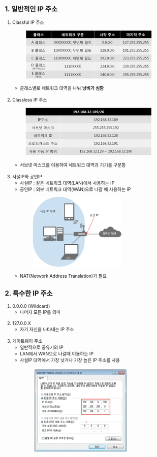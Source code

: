 ## 1. 일반적인 IP 주소
1. Classful IP 주소<br>
        <figure>
        <img src="../../../imgsrc/ClassfulIPAddress.PNG" width="500">
        </figure>
    - 클래스별로 네트워크 대역을 나눠 **낭비가 심함**<br><br>
2. Classless IP 주소<br>
        <figure>
        <img src="../../../imgsrc/ClasslessIPAddress.PNG" width="500">
        </figure>
    - 서브넷 마스크를 이용하여 네트워크 대역과 기기를 구분함<br><br>
3. 사설IP와 공인IP
    - 사설IP : 같은 네트워크 대역(LAN)에서 사용하는 IP
    - 공인IP : 외부 네트워크 대역(WAN)으로 나갈 때 사용하는 IP<br>
        <figure>
        <img src="../../../imgsrc/PrivateIP_PublicIP.PNG" width="280">
        </figure>
    - NAT(Network Address Translation)가 필요

## 2. 특수한 IP 주소
1. 0.0.0.0 (Wildcard)
    - 나머지 모든 IP를 의미<br><br>
2. 127.0.0.X
    - 자기 자신을 나타내는 IP 주소<br><br>
3. 게이트웨이 주소
    - 일반적으로 공유기의 IP
    - LAN에서 WAN으로 나갈때 이용하는 IP
    - 사설IP 대역에서 가장 낮거나 가장 높은 IP 주소를 사용<br>
        <figure>
        <img src="../../../imgsrc/Gateway.PNG" width="300">
        </figure>
